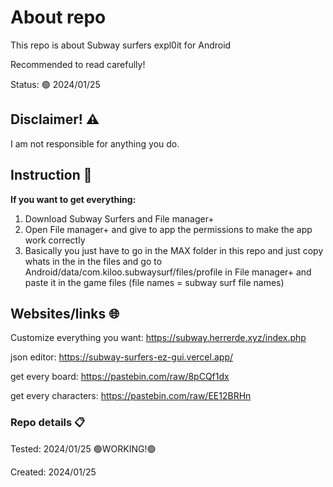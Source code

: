 # About repo
This repo is about Subway surfers expl0it for Android

Recommended to read carefully!

Status: 🟢 2024/01/25



## Disclaimer! ⚠️
I am not responsible for anything you do.


## Instruction 📝

**If you want to get everything:**
1. Download Subway Surfers and File manager+
2. Open File manager+ and give to app the permissions to make the app work correctly
3. Basically you just have to go in the MAX folder in this repo and just copy whats in the in the files and go to Android/data/com.kiloo.subwaysurf/files/profile in File manager+ and paste it in the game files (file names = subway surf file names)


## Websites/links 🌐
Customize everything you want:
https://subway.herrerde.xyz/index.php

json editor:
https://subway-surfers-ez-gui.vercel.app/

get every board: 
https://pastebin.com/raw/8pCQf1dx

get every characters:
https://pastebin.com/raw/EE12BRHn



### Repo details 📋

Tested: 2024/01/25 🟢WORKING!🟢

Created: 2024/01/25








